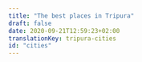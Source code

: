 ```yaml
---
title: "The best places in Tripura"
draft: false
date: 2020-09-21T12:59:23+02:00
translationKey: tripura-cities
id: "cities"
---
```

